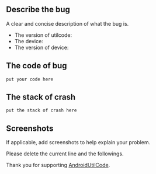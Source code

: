## Describe the bug

A clear and concise description of what the bug is.

- The version of utilcode: <!-- e.g. 1.16.3 -->
- The device: <!-- e.g. Nexus 5X -->
- The version of device: <!-- API 27 -->

## The code of bug

<!-- e.g. 
```java
CrashUtils.init();
```
-->
```
put your code here
```

## The stack of crash

<!-- e.g. 
```
Caused by: java.lang.NullPointerException: u should init first
   at com.blankj.utilcode.util.Utils.getApp(Utils.java:98)
   at com.blankj.utilcode.util.CrashUtils.<clinit>(CrashUtils.java:55)
   at com.blankj.utilcode.util.CrashUtils.init(CrashUtils.java:168) 
   at com.blankj.androidutilcode.UtilsApp.initCrash(UtilsApp.java:71) 
   at com.blankj.androidutilcode.UtilsApp.onCreate(UtilsApp.java:33) 
```
-->

```
put the stack of crash here
```

## Screenshots

If applicable, add screenshots to help explain your problem.


Please delete the current line and the followings.

Thank you for supporting [AndroidUtilCode](https://github.com/Blankj/AndroidUtilCode).